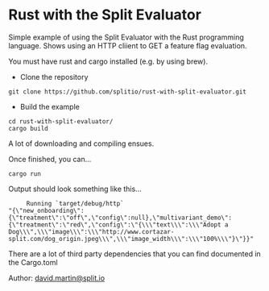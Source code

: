# Rust with the Split Evaluator

Simple example of using the Split Evaluator with the Rust programming language.  Shows using an HTTP cliient to GET a feature flag evaluation.

You must have rust and cargo installed (e.g. by using brew).

 - Clone the repository

```
git clone https://github.com/splitio/rust-with-split-evaluator.git
```

 - Build the example

```
cd rust-with-split-evaluator/
cargo build 
```

A lot of downloading and compiling ensues.

Once finished, you can...

```
cargo run
```

Output should look something like this...

```
     Running `target/debug/http`
"{\"new_onboarding\":{\"treatment\":\"off\",\"config\":null},\"multivariant_demo\":{\"treatment\":\"red\",\"config\":\"{\\\"text\\\":\\\"Adopt a  Dog\\\",\\\"image\\\":\\\"http://www.cortazar-split.com/dog_origin.jpeg\\\",\\\"image_width\\\":\\\"100%\\\"}\"}}"
```

There are a lot of third party dependencies that you can find documented in the Cargo.toml

Author:
david.martin@split.io

